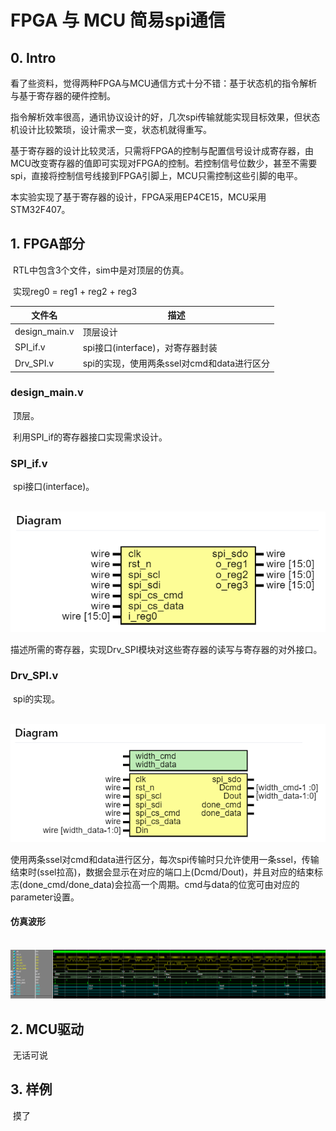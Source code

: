 # FPGA 与 MCU 简易spi通信

## 0. Intro

​		看了些资料，觉得两种FPGA与MCU通信方式十分不错：基于状态机的指令解析与基于寄存器的硬件控制。

​		指令解析效率很高，通讯协议设计的好，几次spi传输就能实现目标效果，但状态机设计比较繁琐，设计需求一变，状态机就得重写。

​		基于寄存器的设计比较灵活，只需将FPGA的控制与配置信号设计成寄存器，由MCU改变寄存器的值即可实现对FPGA的控制。若控制信号位数少，甚至不需要spi，直接将控制信号线接到FPGA引脚上，MCU只需控制这些引脚的电平。

​		本实验实现了基于寄存器的设计，FPGA采用EP4CE15，MCU采用STM32F407。



## 1. FPGA部分

​		RTL中包含3个文件，sim中是对顶层的仿真。

​		实现reg0 = reg1 + reg2 + reg3

| 文件名        | 描述                                       |
| ------------- | ------------------------------------------ |
| design_main.v | 顶层设计                                   |
| SPI_if.v      | spi接口(interface)，对寄存器封装           |
| Drv_SPI.v     | spi的实现，使用两条ssel对cmd和data进行区分 |



### design_main.v

​		顶层。

​		利用SPI_if的寄存器接口实现需求设计。



### SPI_if.v

​		spi接口(interface)。

​		![Diagram_SPI_if](README.assets/Diagram_SPI_if.png)

​		描述所需的寄存器，实现Drv_SPI模块对这些寄存器的读写与寄存器的对外接口。



### Drv_SPI.v

​		spi的实现。

​		![image-20220324234240027](README.assets/Diagram_Drv_SPI.png)

​       使用两条ssel对cmd和data进行区分，每次spi传输时只允许使用一条ssel，传输结束时(ssel拉高)，数据会显示在对应的端口上(Dcmd/Dout)，并且对应的结束标志(done_cmd/done_data)会拉高一个周期。cmd与data的位宽可由对应的parameter设置。



#### 仿真波形

​		![sim_wave](README.assets/sim_wave.png)



## 2. MCU驱动

​		无话可说



## 3. 样例

​		摸了

